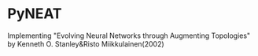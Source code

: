 # PyNEAT
Implementing "Evolving Neural Networks through Augmenting Topologies" by Kenneth O. Stanley&amp;Risto Miikkulainen(2002)
